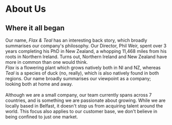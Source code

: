 # About Us
## Where it all began
Our name, _Flax & Teal_ has an interesting back story, which broadly summarises our company's philosophy. Our Director, Phil Weir, spent over 3 years completing his PhD in New Zealand, a whopping 11,468 miles from his roots in Northern Ireland. Turns out, Northern Ireland and New Zealand have more in common than one would think.
<br>
_Flax_ is a flowering plant which grows natively both in NI and NZ, whereas _Teal_ is a species of duck (no, really), which is also natively found in both regions. Our name broadly summarises our viewpoint as a company; looking both at home and away.
</br>
<br>
Although we are a small company, our team currently spans across 7 countries, and is something we are passionate about growing. While we are locally based in Belfast, it doesn't stop us from acquiring talent around the world. This focus also applies to our customer base, we don't believe in being confined to just one market. 
</br>
